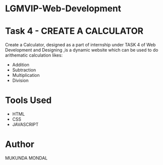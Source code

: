 # LGMVIP-Web-Development
# Task 4 - CREATE A CALCULATOR
Create a Calculator, designed as a part of internship under TASK 4 of Web Development and Designing ,is a dynamic website which can be used to do arithematic calculation likes:

* Addition
* Subtraction
* Multiplication
* Division

# Tools Used

* HTML
* CSS
* JAVASCRIPT

# Author
MUKUNDA MONDAL

